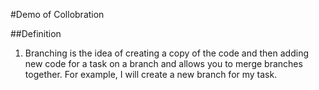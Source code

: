 #Demo of Collobration

##Definition
1. Branching is the idea of creating a copy of the code and then adding new code for a task on a branch and allows you to merge branches together. For example, I will create a new branch for my task.